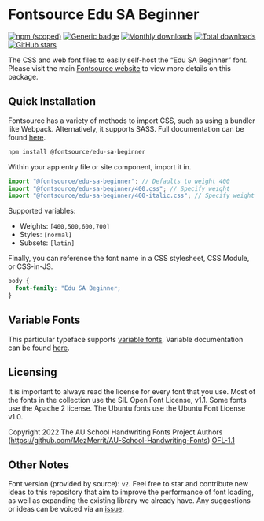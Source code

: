 # Fontsource Edu SA Beginner

[![npm (scoped)](https://img.shields.io/npm/v/@fontsource/edu-sa-beginner?color=brightgreen)](https://www.npmjs.com/package/@fontsource/edu-sa-beginner) [![Generic badge](https://img.shields.io/badge/fontsource-passing-brightgreen)](https://github.com/fontsource/fontsource) [![Monthly downloads](https://badgen.net/npm/dm/@fontsource/edu-sa-beginner)](https://github.com/fontsource/fontsource) [![Total downloads](https://badgen.net/npm/dt/@fontsource/edu-sa-beginner)](https://github.com/fontsource/fontsource) [![GitHub stars](https://img.shields.io/github/stars/fontsource/fontsource.svg?style=social&label=Star)](https://github.com/fontsource/fontsource/stargazers)

The CSS and web font files to easily self-host the “Edu SA Beginner” font. Please visit the main [Fontsource website](https://fontsource.org/fonts/edu-sa-beginner) to view more details on this package.

## Quick Installation

Fontsource has a variety of methods to import CSS, such as using a bundler like Webpack. Alternatively, it supports SASS. Full documentation can be found [here](https://fontsource.org/docs/introduction).

```javascript
npm install @fontsource/edu-sa-beginner
```

Within your app entry file or site component, import it in.

```javascript
import "@fontsource/edu-sa-beginner"; // Defaults to weight 400
import "@fontsource/edu-sa-beginner/400.css"; // Specify weight
import "@fontsource/edu-sa-beginner/400-italic.css"; // Specify weight and style

```

Supported variables:
- Weights: `[400,500,600,700]`
- Styles: `[normal]`
- Subsets: `[latin]`

Finally, you can reference the font name in a CSS stylesheet, CSS Module, or CSS-in-JS.

```css
body {
  font-family: "Edu SA Beginner;
}
```

## Variable Fonts

This particular typeface supports [variable fonts](https://developer.mozilla.org/en-US/docs/Web/CSS/CSS_Fonts/Variable_Fonts_Guide).
Variable documentation can be found [here](https://fontsource.org/docs/variable-fonts).

## Licensing
It is important to always read the license for every font that you use.
Most of the fonts in the collection use the SIL Open Font License, v1.1. Some fonts use the Apache 2 license. The Ubuntu fonts use the Ubuntu Font License v1.0.

Copyright 2022 The AU School Handwriting Fonts Project Authors (https://github.com/MezMerrit/AU-School-Handwriting-Fonts)
[OFL-1.1](http://scripts.sil.org/OFL)

## Other Notes
Font version (provided by source): `v2`.
Feel free to star and contribute new ideas to this repository that aim to improve the performance of font loading, as well as expanding the existing library we already have. Any suggestions or ideas can be voiced via an [issue](https://github.com/fontsource/fontsource/issues).